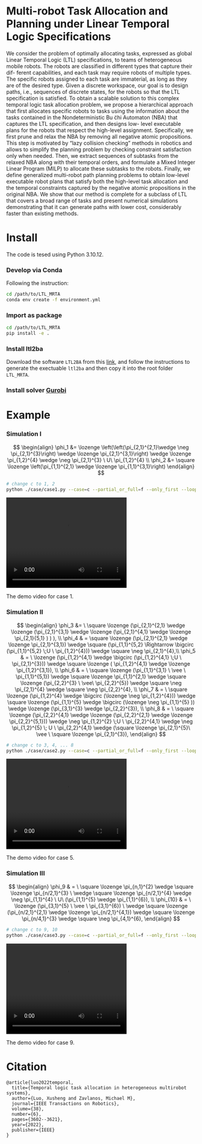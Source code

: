 # Multi-robot Task Allocation and Planning under Linear Temporal Logic Specifications
We consider the problem of optimally allocating tasks, expressed as global Linear Temporal Logic (LTL) specifications, to teams of heterogeneous mobile robots. The robots are classified in different types that capture their dif- ferent capabilities, and each task may require robots of multiple types. The specific robots assigned to each task are immaterial, as long as they are of the desired type. Given a discrete workspace, our goal is to design paths, i.e., sequences of discrete states, for the robots so that the LTL specification is satisfied. To obtain a scalable solution to this complex temporal logic task allocation problem, we propose a hierarchical approach that first allocates specific robots to tasks using the information about the tasks contained in the Nondeterministic Bu ̈chi Automaton (NBA) that captures the LTL specification, and then designs low- level executable plans for the robots that respect the high-level assignment. Specifically, we first prune and relax the NBA by removing all negative atomic propositions. This step is motivated by “lazy collision checking” methods in robotics and allows to simplify the planning problem by checking constraint satisfaction only when needed. Then, we extract sequences of subtasks from the relaxed NBA along with their temporal orders, and formulate a Mixed Integer Linear Program (MILP) to allocate these subtasks to the robots. Finally, we define generalized multi-robot path planning problems to obtain low-level executable robot plans that satisfy both the high-level task allocation and the temporal constraints captured by the negative atomic propositions in the original NBA. We show that our method is complete for a subclass of LTL that covers a broad range of tasks and present numerical simulations demonstrating that it can generate paths with lower cost, considerably faster than existing methods.

# Install
 The code is tesed using Python 3.10.12.
### Develop via Conda
 Following the instruction:
```bash
cd /path/to/LTL_MRTA
conda env create -f environment.yml
```
### Import as package
```bash
cd /path/to/LTL_MRTA
pip install -e .
```
### Install ltl2ba
Download the software `LTL2BA` from this [link](http://www.lsv.fr/~gastin/ltl2ba/index.php), and follow the instructions to generate the exectuable `ltl2ba` and then copy it into the root folder `LTL_MRTA`.
### Install solver [Gurobi](https://www.gurobi.com)
# Example

### Simulation I
$$
\begin{align}
\phi_1 &= \lozenge \left(\left(\pi_{2,1}^{2,1}\wedge \neg \pi_{2,1}^{3}\right) \wedge  \lozenge \pi_{2,1}^{3,1}\right)  \wedge \lozenge \pi_{1,2}^{4} \wedge \neg \pi_{2,1}^{3} \ U\  \pi_{1,2}^{4} \\
\phi_2 &= \square \lozenge \left(\pi_{1,1}^{2,1} \wedge \lozenge \pi_{1,1}^{3,1}\right)
\end{align}
$$

```bash
# change c to 1, 2
python ./case/case1.py --case=c --partial_or_full=f --only_first --loop --vis --print
```
<video width="320" height="240" controls>
  <source src="/Users/xushengluo/Documents/Code/LTL_MRTA/data/mapp_case1.mp4" type="video/mp4">
  Your browser does not support the video tag.
</video>

The demo video for case 1.

### Simulation II
$$
\begin{align}
   \phi_3 &= \  \square \lozenge (\pi_{2,1}^{2,1} \wedge \lozenge (\pi_{2,1}^{3,1} \wedge \lozenge (\pi_{2,1}^{4,1} \wedge \lozenge \pi_{2,1}{5,1}  )   )  ), \\
   \phi_4 & = \square \lozenge (\pi_{2,1}^{2,1} \wedge \lozenge \pi_{2,1}^{3,1}) \wedge \square (\pi_{1,1}^{5,2} \Rightarrow \bigcirc (\pi_{1,1}^{5,2} \;U \  \pi_{1,2}^{4})) \wedge \square \neg \pi_{2,1}^{4},\\
   \phi_5  & = \  \lozenge (\pi_{1,2}^{4,1} \wedge \bigcirc (\pi_{1,2}^{4,1} \;U \  \pi_{2,1}^{3})) \wedge \square \lozenge ( \pi_{1,2}^{4,1} \wedge \lozenge \pi_{1,2}^{3,1}), \\
   \phi_6  & = \   \square \lozenge (\pi_{1,1}^{3,1} \ \vee \  \pi_{1,1}^{5,1}) \wedge \square \lozenge \pi_{1,1}^{2,1}  \wedge \square \lozenge (\pi_{2,2}^{3} \ \vee\  \pi_{2,2}^{5}) \wedge \square \neg \pi_{2,1}^{4} \wedge \square \neg \pi_{2,2}^{4}, \\
   \phi_7  & = \   \square \lozenge (\pi_{1,2}^{4} \wedge \bigcirc (\lozenge \neg \pi_{1,2}^{4})) \wedge  \square \lozenge (\pi_{1,1}^{5} \wedge \bigcirc (\lozenge \neg \pi_{1,1}^{5} )) \wedge  \lozenge  (\pi_{3,1}^{3} \wedge \pi_{2,2}^{3}), \\
   \phi_8 & = \  \square \lozenge  (\pi_{2,2}^{4,1} \wedge \lozenge (\pi_{2,2}^{2,1} \wedge \lozenge \pi_{2,2}^{5,1}))  \wedge  \neg \pi_{1,2}^{2} \;U \  \pi_{2,2}^{4,1} \wedge \neg \pi_{1,2}^{5} \; U \  \pi_{2,2}^{4,1} \wedge (\square \lozenge \pi_{2,1}^{5}\  \vee \   \square \lozenge \pi_{2,1}^{3}),
 \end{align}
$$
```bash
# change c to 3, 4, ... 8
python ./case/case2.py --case=c --partial_or_full=f --only_first --loop --vis --print
```

<video width="320" height="240" controls>
  <source src="/Users/xushengluo/Documents/Code/LTL_MRTA/data/mapp_case5.mp4" type="video/mp4">
  Your browser does not support the video tag.
</video>

The demo video for case 5.


### Simulation III
$$
\begin{align}
     \phi_9 & = \   \square \lozenge \pi_{n,1}^{2} \wedge   \square \lozenge \pi_{n/2,1}^{3} \ \wedge \square \lozenge \pi_{n/2,1}^{4} \wedge \neg \pi_{1,1}^{4} \ U\  (\pi_{1,1}^{5} \wedge \pi_{1,1}^{6}), \\
    \phi_{10} & = \  \lozenge (\pi_{3,1}^{5} \ \vee \  \pi_{3,1}^{6}) \ \wedge   \square \lozenge (\pi_{n/2,1}^{2,1} \wedge \lozenge \pi_{n/2,1}^{4,1}) \wedge  \square \lozenge \pi_{n/4,1}^{3} \wedge \square \neg \pi_{4,1}^{6},
\end{align}
$$
```bash
# change c to 9, 10
python ./case/case3.py --case=c --partial_or_full=f --only_first --loop --vis --print --robot=2 
```
<video width="320" height="240" controls>
  <source src="/Users/xushengluo/Documents/Code/LTL_MRTA/data/mapp_case9.mp4" type="video/mp4">
  Your browser does not support the video tag.
</video>

The demo video for case 9.

# Citation
```
@article{luo2022temporal,
  title={Temporal logic task allocation in heterogeneous multirobot systems},
  author={Luo, Xusheng and Zavlanos, Michael M},
  journal={IEEE Transactions on Robotics},
  volume={38},
  number={6},
  pages={3602--3621},
  year={2022},
  publisher={IEEE}
}
```